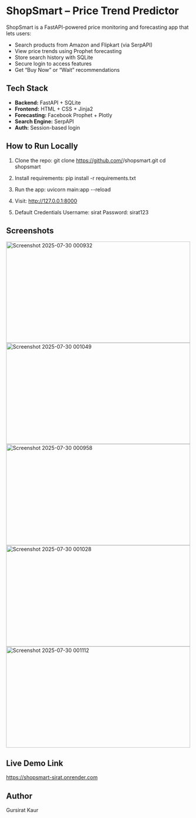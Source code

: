 
#  ShopSmart – Price Trend Predictor

ShopSmart is a FastAPI-powered price monitoring and forecasting app that lets users:

-  Search products from Amazon and Flipkart (via SerpAPI)
-  View price trends using Prophet forecasting
-  Store search history with SQLite
-  Secure login to access features
-  Get “Buy Now” or “Wait” recommendations



##  Tech Stack

- **Backend:** FastAPI + SQLite
- **Frontend:** HTML + CSS + Jinja2
- **Forecasting:** Facebook Prophet + Plotly
- **Search Engine:** SerpAPI
- **Auth:** Session-based login



##  How to Run Locally

1. Clone the repo:
   git clone https://github.com/<your-username>/shopsmart.git
   cd shopsmart
   
2. Install requirements:
   pip install -r requirements.txt

3. Run the app:
   uvicorn main:app --reload

4. Visit: http://127.0.0.1:8000
   
5. Default Credentials
   Username: sirat
   Password: sirat123

 ## Screenshots
<img width="500" height="275" alt="Screenshot 2025-07-30 000932" src="https://github.com/user-attachments/assets/906dc7d9-81fd-4db8-9a92-aebbf5063a73" />

<img width="500" height="275" alt="Screenshot 2025-07-30 001049" src="https://github.com/user-attachments/assets/ed5f9ac2-d9ed-4cd0-b077-7c16a4d4fdbc" />

<img width="500" height="275" alt="Screenshot 2025-07-30 000958" src="https://github.com/user-attachments/assets/f65bc17f-ed81-4a11-8c8a-20a81cea09f6" />

<img width="500" height="275" alt="Screenshot 2025-07-30 001028" src="https://github.com/user-attachments/assets/18f111d6-a2e8-4f0d-a677-847008a98e6f" />

<img width="500" height="275" alt="Screenshot 2025-07-30 001112" src="https://github.com/user-attachments/assets/7792c97e-c8c9-467a-97cc-2df8655449f4" />

## Live Demo Link
   https://shopsmart-sirat.onrender.com 

## Author
   Gursirat Kaur


